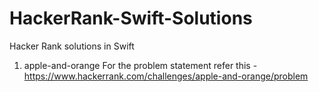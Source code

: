 # HackerRank-Swift-Solutions
Hacker Rank solutions in Swift

1. apple-and-orange
 For the problem statement refer this - https://www.hackerrank.com/challenges/apple-and-orange/problem


